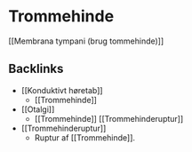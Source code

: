 # Trommehinde
[[Membrana tympani (brug tommehinde)]]

## Backlinks
* [[Konduktivt høretab]]
	* [[Trommehinde]]
* [[Otalgi]]
	* [[Trommehinde]]
	[[Trommehinderuptur]]
* [[Trommehinderuptur]]
	* Ruptur af [[Trommehinde]].

<!-- {BearID:B394C350-4552-40E7-92E3-0E01C63D7A29-6575-00000419B4BD2D1F} -->
